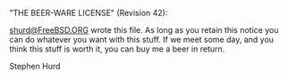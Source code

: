 "THE BEER-WARE LICENSE" (Revision 42):

shurd@FreeBSD.ORG wrote this file. As long as you retain this notice
you can do whatever you want with this stuff. If we meet some day, and
you think this stuff is worth it, you can buy me a beer in return.

Stephen Hurd

